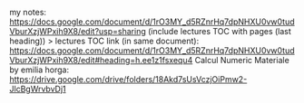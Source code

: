 
my notes: https://docs.google.com/document/d/1rO3MY_d5RZnrHq7dpNHXU0vw0tudVburXzjWPxih9X8/edit?usp=sharing (include lectures TOC with pages (last heading))
    > lectures TOC link (in same document): https://docs.google.com/document/d/1rO3MY_d5RZnrHq7dpNHXU0vw0tudVburXzjWPxih9X8/edit#heading=h.ee1z1fsxequ4
Calcul Numeric Materiale by emilia horga: https://drive.google.com/drive/folders/18Akd7sUsVczjOiPmw2-JlcBgWrvbvDj1
